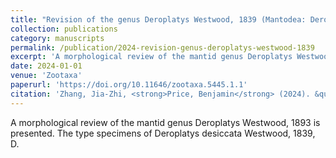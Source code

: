 ```yaml
---
title: "Revision of the genus Deroplatys Westwood, 1839 (Mantodea: Deroplatyidae) with the description of three new species"
collection: publications
category: manuscripts
permalink: /publication/2024-revision-genus-deroplatys-westwood-1839
excerpt: 'A morphological review of the mantid genus Deroplatys Westwood, 1893 is presented.'
date: 2024-01-01
venue: 'Zootaxa'
paperurl: 'https://doi.org/10.11646/zootaxa.5445.1.1'
citation: 'Zhang, Jia-Zhi, <strong>Price, Benjamin</strong> (2024). &quot;Revision of the genus Deroplatys Westwood, 1839 (Mantodea: Deroplatyidae) with the description of three new species.&quot; <i>Zootaxa</i> 5445(1).'
---
```


A morphological review of the mantid genus Deroplatys Westwood, 1893 is presented.  The type specimens of Deroplatys desiccata Westwood, 1839, D.
